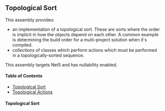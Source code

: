 ## Topological Sort
This assembly provides:

- an implementation of a topological sort. These are sorts where the order
is implicit in how the objects depend on each other. A common example is
determining the build order for a multi-project solution when it's
compiled.
- collections of classes which perform actions which must be performed
in a topologically-sorted sequence.

This assembly targets Net5 and has nullability enabled.

#### Table of Contents
- [Topological Sort](#topological-sort)
- [Topological Actions](#topological-actions)

#### Topological Sort


